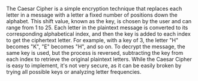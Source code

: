 The Caesar Cipher is a simple encryption technique that replaces each letter in a message with a letter a fixed number of positions down the alphabet. This shift value, known as the key, is chosen by the user and can range from 1 to 25. Each letter in the plaintext message is converted to its corresponding alphabetical index, and then the key is added to each index to get the ciphertext letter. For example, with a key of 3, the letter "H" becomes "K", "E" becomes "H", and so on. To decrypt the message, the same key is used, but the process is reversed, subtracting the key from each index to retrieve the original plaintext letters. While the Caesar Cipher is easy to implement, it's not very secure, as it can be easily broken by trying all possible keys or analyzing letter frequencies.
